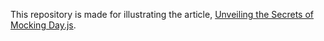 This repository is made for illustrating the article, [Unveiling the Secrets of Mocking Day.js](https://medium.com/javascript-in-plain-english/unveiling-the-secrets-of-mocking-day-js-13dd916c7e27).
